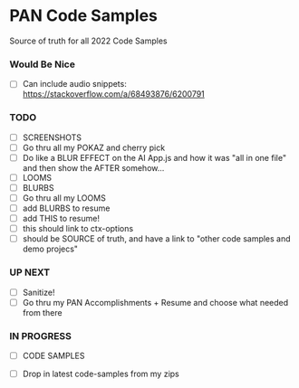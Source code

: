 # PAN Code Samples

Source of truth for all 2022 Code Samples

### Would Be Nice

- [ ] Can include audio snippets:  https://stackoverflow.com/a/68493876/6200791  

### TODO

- [ ] SCREENSHOTS  
- [ ] Go thru all my POKAZ and cherry pick  
- [ ] Do like a BLUR EFFECT on the AI App.js and how it was "all in one file" and then show the AFTER somehow...  
- [ ] LOOMS  
- [ ] BLURBS  
- [ ] Go thru all my LOOMS  
- [ ] add BLURBS to resume  
- [ ] add THIS to resume!  
- [ ] this should link to ctx-options  
- [ ] should be SOURCE of truth, and have a link to "other code samples and demo projecs"  

### UP NEXT

- [ ] Sanitize!  
- [ ] Go thru my PAN Accomplishments + Resume and choose what needed from there  

### IN PROGRESS

- [ ] CODE SAMPLES  
- [ ] Drop in latest code-samples from my zips  

